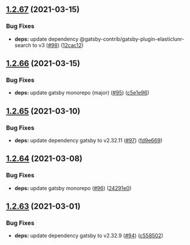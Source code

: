 ## [1.2.67](https://github.com/dds/bosabosa.org/compare/v1.2.66...v1.2.67) (2021-03-15)


### Bug Fixes

* **deps:** update dependency @gatsby-contrib/gatsby-plugin-elasticlunr-search to v3 ([#98](https://github.com/dds/bosabosa.org/issues/98)) ([12cac12](https://github.com/dds/bosabosa.org/commit/12cac122453694d618b7eecdd3353a0ab8936307))



## [1.2.66](https://github.com/dds/bosabosa.org/compare/v1.2.65...v1.2.66) (2021-03-15)


### Bug Fixes

* **deps:** update gatsby monorepo (major) ([#95](https://github.com/dds/bosabosa.org/issues/95)) ([c5e1e96](https://github.com/dds/bosabosa.org/commit/c5e1e960c8b6a20082321a85337b7a8cdd8a62bb))



## [1.2.65](https://github.com/dds/bosabosa.org/compare/v1.2.64...v1.2.65) (2021-03-10)


### Bug Fixes

* **deps:** update dependency gatsby to v2.32.11 ([#97](https://github.com/dds/bosabosa.org/issues/97)) ([fd9e669](https://github.com/dds/bosabosa.org/commit/fd9e6699f66424cb5419b85b9fdb030f0106c784))



## [1.2.64](https://github.com/dds/bosabosa.org/compare/v1.2.63...v1.2.64) (2021-03-08)


### Bug Fixes

* **deps:** update gatsby monorepo ([#96](https://github.com/dds/bosabosa.org/issues/96)) ([24291e0](https://github.com/dds/bosabosa.org/commit/24291e096acde78ff8df25be50d0bf3ace6c3fec))



## [1.2.63](https://github.com/dds/bosabosa.org/compare/v1.2.62...v1.2.63) (2021-03-01)


### Bug Fixes

* **deps:** update dependency gatsby to v2.32.9 ([#94](https://github.com/dds/bosabosa.org/issues/94)) ([c558502](https://github.com/dds/bosabosa.org/commit/c558502715ef8c6b06f2ad2f4cf0f14cf6cc0bef))



